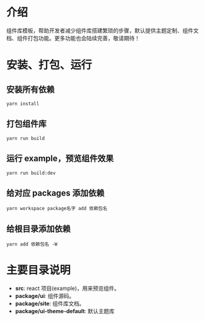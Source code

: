# 介绍

组件库模板，帮助开发者减少组件库搭建繁琐的步骤，默认提供主题定制、组件文档、组件打包功能。更多功能也会陆续完善，敬请期待！

# 安装、打包、运行

## 安装所有依赖

```
yarn install
```

## 打包组件库

```
yarn run build
```

## 运行 example，预览组件效果

```
yarn run build:dev
```

## 给对应 packages 添加依赖

```
yarn workspace package名字 add 依赖包名
```

## 给根目录添加依赖

```
yarn add 依赖包名 -W
```

# 主要目录说明

- **src**: react 项目(example)，用来预览组件。
- **package/ui**: 组件源码。
- **package/site**: 组件库文档。
- **package/ui-theme-default**: 默认主题库
